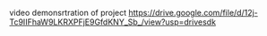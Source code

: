 video demonsrtration of project
https://drive.google.com/file/d/12j-Tc9IIFhaW9LKRXPFjE9GfdKNY_Sb_/view?usp=drivesdk
